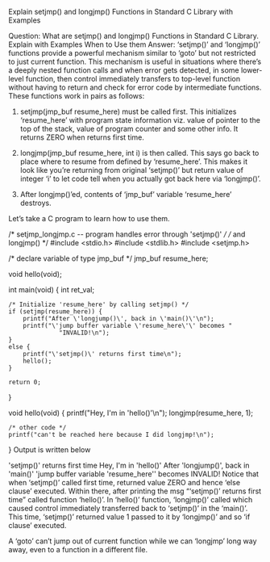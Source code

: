 Explain setjmp() and longjmp() Functions in Standard C Library with Examples

Question: What are setjmp() and longjmp() Functions in Standard C Library. Explain with Examples When to Use them
Answer: ‘setjmp()’ and ‘longjmp()’ functions provide a powerful mechanism similar to ‘goto’ but not restricted to just current function. This mechanism is useful in situations where there’s a deeply nested function calls and when error gets detected, in some lower-level function, then control immediately transfers to top-level function without having to return and check for error code by intermediate functions. These functions work in pairs as follows:

1. setjmp(jmp_buf resume_here) must be called first. This initializes ‘resume_here’ with program state information viz. value of pointer to the top of the stack, value of program counter and some other info. It returns ZERO when returns first time.

2. longjmp(jmp_buf resume_here, int i) is then called. This says go back to place where to resume from defined by ‘resume_here’. This makes it look like you’re returning from original ‘setjmp()’ but return value of integer ‘i’ to let code tell when you actually got back here via ‘longjmp()’.

3. After longjmp()’ed, contents of ‘jmp_buf’ variable ‘resume_here’ destroys.

Let’s take a C program to learn how to use them.

/* setjmp_longjmp.c -- program handles error through 'setjmp()' */
/* and longjmp() */
#include <stdio.h>
#include <stdlib.h>
#include <setjmp.h>
 
/* declare variable of type jmp_buf */
jmp_buf resume_here;
 
void hello(void);
 
int main(void)
{
    int ret_val;
 
    /* Initialize 'resume_here' by calling setjmp() */
    if (setjmp(resume_here)) {
        printf("After \'longjump()\', back in \'main()\'\n");
        printf("\'jump buffer variable \'resume_here\'\' becomes "
                  "INVALID!\n");
    }
    else {
        printf("\'setjmp()\' returns first time\n");
        hello();
    }
 
    return 0;
}
 
void hello(void)
{
    printf("Hey, I'm in \'hello()\'\n");
    longjmp(resume_here, 1);
 
    /* other code */
    printf("can't be reached here because I did longjmp!\n");
}
Output is written below

'setjmp()' returns first time
Hey, I'm in 'hello()'
After 'longjump()', back in 'main()'
'jump buffer variable 'resume_here'' becomes INVALID!
Notice that when ‘setjmp()’ called first time, returned value ZERO and hence ‘else clause’ executed. Within there, after printing the msg “‘setjmp()’ returns first time” called function ‘hello()’. In ‘hello()’ function, ‘longjmp()’ called which caused control immediately transferred back to ‘setjmp()’ in the ‘main()’. This time, ‘setjmp()’ returned value 1 passed to it by ‘longjmp()’ and so ‘if clause’ executed.

A ‘goto’ can’t jump out of current function while we can ‘longjmp’ long way away, even to a function in a different file.
